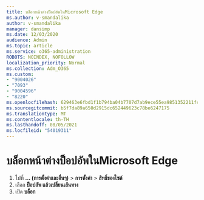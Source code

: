 ```yaml
---
title: บล็อกหน้าต่างป็อปอัพในMicrosoft Edge
ms.author: v-smandalika
author: v-smandalika
manager: dansimp
ms.date: 12/03/2020
audience: Admin
ms.topic: article
ms.service: o365-administration
ROBOTS: NOINDEX, NOFOLLOW
localization_priority: Normal
ms.collection: Adm_O365
ms.custom:
- "9004026"
- "7093"
- "9004596"
- "8220"
ms.openlocfilehash: 629463e6fbd1f1b794ba04b7707d7ab9ece55ea9851352211fcaeed41ea9279d
ms.sourcegitcommit: b5f7da89a650d2915dc652449623c78be6247175
ms.translationtype: MT
ms.contentlocale: th-TH
ms.lasthandoff: 08/05/2021
ms.locfileid: "54019311"
---
```

# <a name="block-pop-up-windows-in-microsoft-edge"></a>บล็อกหน้าต่างป็อปอัพในMicrosoft Edge

1. ไปที่ **... (การตั้งค่าและอื่นๆ)**  >  **การตั้งค่า**  >  **สิทธิ์ของไซต์**
2. เลือก **ป็อปอัพ แล้วเปลี่ยนเส้นทาง**
3. เปิด **บล็อก**